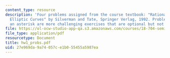 ```yaml
---
content_type: resource
description: 'Four problems assigned from the course textbook: "Rational Points on
  Elliptic Curves" by Silverman and Tate, Springer Verlag, 1992. Problems marked with
  an asterisk are more challenging exercises that are optional but not required.'
file: https://ol-ocw-studio-app-qa.s3.amazonaws.com/courses/18-704-seminar-in-algebra-and-number-theory-rational-points-on-elliptic-curves-fall-2004/27e969da9a74057ce1b055455a5987ea_hw1_probs.pdf
file_type: application/pdf
resourcetype: Document
title: hw1_probs.pdf
uid: 27e969da-9a74-057c-e1b0-55455a5987ea
---
```

